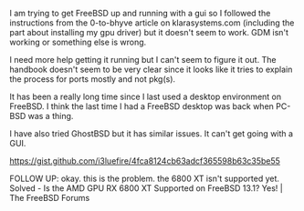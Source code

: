 
I am trying to get FreeBSD up and running with a gui so I followed the instructions from the 0-to-bhyve article on klarasystems.com (including the part about installing my gpu driver) but it doesn't seem to work. GDM isn't working or something else is wrong. 

I need more help getting it running but I can't seem to figure it out. The handbook doesn't seem to be very clear since it looks like it tries to explain the process for ports mostly and not pkg(s). 

It has been a really long time since I last used a desktop environment on FreeBSD. I think the last time I had a FreeBSD desktop was back when PC-BSD was a thing. 

I have also tried GhostBSD but it has similar issues. It can't get going with a GUI.


https://gist.github.com/i3luefire/4fca8124cb63adcf365598b63c35be55

FOLLOW UP: okay. this is the problem. the 6800 XT isn't supported yet.
Solved - Is the AMD GPU RX 6800 XT Supported on FreeBSD 13.1? Yes! | The FreeBSD Forums
